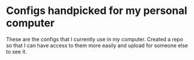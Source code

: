 # Configs handpicked for my personal computer

These are the configs that I currently use in my computer. Created a repo so that I can have access to them more easily and upload for someone else to see it.
